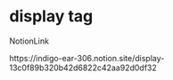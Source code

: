 <h1>display tag</h1>

<p>NotionLink</p>
https://indigo-ear-306.notion.site/display-13c0f89b320b42d6822c42aa92d0df32
